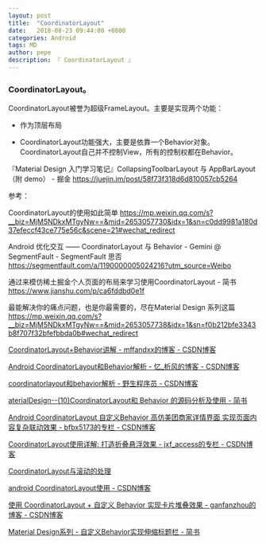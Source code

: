```yaml
---
layout: post
title:  "CoordinatorLayout"
date:   2018-08-23 09:44:00 +0800
categories: Android
tags: MD
author: pepe
description: 『 CoordinatorLayout 』
---
```


### **CoordinatorLayout。**

CoordinatorLayout被誉为超级FrameLayout。主要是实现两个功能：

* 作为顶层布局 

* CoordinatorLayout功能强大，主要是依靠一个Behavior对象。CoordinatorLayout自己并不控制View，所有的控制权都在Behavior。


『Material Design 入门学习笔记』CollapsingToolbarLayout 与 AppBarLayout（附 demo） - 掘金
https://juejin.im/post/58f73f318d6d810057cb5264



参考：


CoordinatorLayout的使用如此简单
https://mp.weixin.qq.com/s?__biz=MjM5NDkxMTgyNw==&mid=2653057730&idx=1&sn=c0dd9981a180d37efeccf43ce775e56c&scene=21#wechat_redirect

Android 优化交互 —— CoordinatorLayout 与 Behavior - Gemini @ SegmentFault - SegmentFault 思否
https://segmentfault.com/a/1190000005024216?utm_source=Weibo

通过来模仿稀土掘金个人页面的布局来学习使用CoordinatorLayout - 简书
https://www.jianshu.com/p/ca6fddbd0e1f

最能解决你的痛点问题，也是你最需要的，尽在Material Design 系列这篇
https://mp.weixin.qq.com/s?__biz=MjM5NDkxMTgyNw==&mid=2653057738&idx=1&sn=f0b212bfe3343b8f707f32bfefbbda0b#wechat_redirect

[CoordinatorLayout+Behavior讲解 - mffandxx的博客 - CSDN博客](https://blog.csdn.net/mffandxx/article/details/69223021)

[Android CoordinatorLayout和Behavior解析 - 忆_析风的博客 - CSDN博客](https://blog.csdn.net/dqh147258/article/details/81266442#android-coordinatorlayout￥ﾒﾌbehavior￨ﾧﾣ￦ﾞﾐ)

[coordinatorlayout和behavior解析 - 野生程序员 - CSDN博客](https://blog.csdn.net/fanxudonggreat/article/details/78271954)

[aterialDesign--(10)CoordinatorLayout和 Behavior 的源码分析及使用 - 简书](https://www.jianshu.com/p/5f11a78fd07b)

[Android CoordinatorLayout 自定义Behavior 高仿美团商家详情界面 实现页面内容复杂联动效果 - bfbx5173的专栏 - CSDN博客](https://blog.csdn.net/bfbx5173/article/details/80624322)

[CoordinatorLayout使用详解: 打造折叠悬浮效果 - jxf_access的专栏 - CSDN博客](https://blog.csdn.net/jxf_access/article/details/79564669)

[CoordinatorLayout与滚动的处理](https://mp.weixin.qq.com/s/Y-rifNyzot_5WEUeUGLcXQ)

[android CoordinatorLayout使用 - CSDN博客](https://blog.csdn.net/xyz_lmn/article/details/48055919)

[使用 CoordinatorLayout + 自定义 Behavior 实现卡片堆叠效果 - ganfanzhou的博客 - CSDN博客](https://blog.csdn.net/ganfanzhou/article/details/86563907)

[Material Design系列 - 自定义Behavior实现伸缩标题栏 - 简书](https://www.jianshu.com/p/7534b87958ce)


















